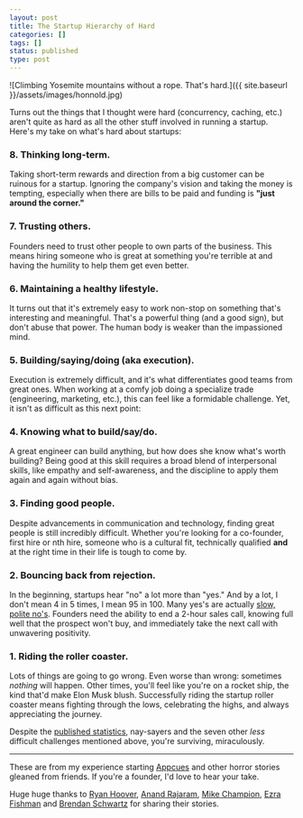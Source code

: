 ```yaml
---
layout: post
title: The Startup Hierarchy of Hard
categories: []
tags: []
status: published
type: post
---
```

![Climbing Yosemite mountains without a rope. That's hard.]({{ site.baseurl }}/assets/images/honnold.jpg)

Turns out the things that I thought were hard (concurrency, caching, etc.) aren't quite as hard as all the other stuff involved in running a startup. Here's my take on what's hard about startups:

### 8. Thinking long-term.

Taking short-term rewards and direction from a big customer can be ruinous for a startup. Ignoring the company's vision and taking the money is tempting, especially when there are bills to be paid and funding is **"just around the corner."**

### 7. Trusting others.

Founders need to trust other people to own parts of the business. This means hiring someone who is great at something you're terrible at and having the humility to help them get even better.

### 6. Maintaining a healthy lifestyle.

It turns out that it's extremely easy to work non-stop on something that's interesting and meaningful. That's a powerful thing (and a good sign), but don't abuse that power. The human body is weaker than the impassioned mind.

### 5. Building/saying/doing (aka execution).

Execution is extremely difficult, and it's what differentiates good teams from great ones. When working at a comfy job doing a specialize trade (engineering, marketing, etc.), this can feel like a formidable challenge. Yet, it isn't as difficult as this next point:

### 4. Knowing what to build/say/do.

A great engineer can build anything, but how does she know what's worth building? Being good at this skill requires a broad blend of interpersonal skills, like empathy and self-awareness, and the discipline to apply them again and again without bias.

### 3. Finding good people.

Despite advancements in communication and technology, finding great people is still incredibly difficult. Whether you're looking for a co-founder, first hire or nth hire, someone who is a cultural fit, technically qualified **and** at the right time in their life is tough to come by.

### 2. Bouncing back from rejection.

In the beginning, startups hear "no" a lot more than "yes." And by a lot, I don't mean 4 in 5 times, I mean 95 in 100. Many yes's are actually [slow, polite no's](http://customerthink.com/curse_slow_no/). Founders need the ability to end a 2-hour sales call, knowing full well that the prospect won't buy, and immediately take the next call with unwavering positivity.

### 1. Riding the roller coaster.

Lots of things are going to go wrong. Even worse than wrong: sometimes *nothing* will happen. Other times, you'll feel like you're on a rocket ship, the kind that'd make Elon Musk blush. Successfully riding the startup roller coaster means fighting through the lows, celebrating the highs, and always appreciating the journey.

Despite the [published statistics](http://onstartups.com/tabid/3339/bid/79/Six-Interesting-Stats-About-Startup-Success.aspx), nay-sayers and the seven other *less* difficult challenges mentioned above, you're surviving, miraculously.

---

These are from my experience starting [Appcues](http://appcues.com "Onboarding software for growing companies") and other horror stories gleaned from friends. If you're a founder, I'd love to hear your take.

Huge huge thanks to [Ryan Hoover](https://twitter.com/rrhoover), [Anand Rajaram](https://twitter.com/anandrajaram), [Mike Champion](https://twitter.com/graysky), [Ezra Fishman](https://twitter.com/ezrafishman) and [Brendan Schwartz](https://twitter.com/brendan) for sharing their stories.
